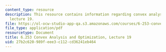 ```yaml
---
content_type: resource
description: This resource contains information regarding convex analysis and optimization,
  lecture 19.
file: https://ol-ocw-studio-app-qa.s3.amazonaws.com/courses/6-253-convex-analysis-and-optimization-spring-2012/27b2c620989feee3c112cd36241eb464_MIT6_253S12_lec19.pdf
file_type: application/pdf
resourcetype: Document
title: 6.253 Convex Analysis and Optimization, Lecture 19
uid: 27b2c620-989f-eee3-c112-cd36241eb464
---
```

